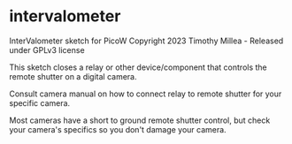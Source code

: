 # intervalometer
 
  InterValometer sketch for PicoW Copyright 2023 Timothy Millea - Released under GPLv3 license
  
  This sketch closes a relay or other device/component that controls the remote shutter on a digital camera.
  
  Consult camera manual on how to connect relay to remote shutter for your specific camera.
  
  Most cameras have a short to ground remote shutter control, but check your camera's specifics so you don't damage your camera.

